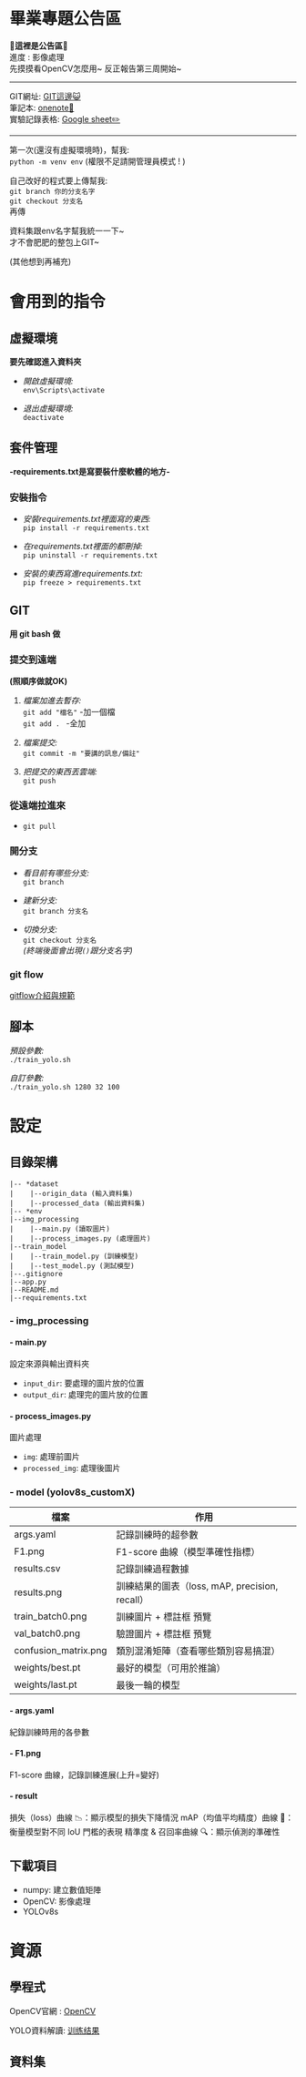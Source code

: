 # 畢業專題公告區

**🎉這裡是公告區🎉**   
進度 : 影像處理  
先摸摸看OpenCV怎麼用~ 反正報告第三周開始~

----------

GIT網址: [GIT這邊😺](https://github.com/YuXuan20040221/GDpj)  
筆記本: [onenote📒](https://1drv.ms/o/c/12296dadc52ae07c/ElysFhkG1M9On5YW2SsNj_EB2Z-11IqTPEMgS-L8gNm2CQ?e=WKIdJp)  
實驗記錄表格: [Google sheet✏️](https://docs.google.com/spreadsheets/d/1NRx1Qe7GxQ4leoN1b7u8ACHFELsfheebKNrmKK1_b4c/edit?usp=sharing)

--------------

第一次(還沒有虛擬環境時)，幫我:  
`python -m venv env`
(權限不足請開管理員模式 ! )

自己改好的程式要上傳幫我:  
`git branch 你的分支名字`  
`git checkout 分支名`  
再傳

資料集跟env名字幫我統一一下~  
才不會肥肥的整包上GIT~

(其他想到再補充)

# 會用到的指令

## 虛擬環境
**要先確認進入資料夾**

- *開啟虛擬環境:*  
```env\Scripts\activate```

- *退出虛擬環境:*  
```deactivate```

## 套件管理
**-requirements.txt是寫要裝什麼軟體的地方-**
### 安裝指令
- *安裝requirements.txt裡面寫的東西:*  
```pip install -r requirements.txt```

- *在requirements.txt裡面的都刪掉:*  
```pip uninstall -r requirements.txt``` 

- *安裝的東西寫進requirements.txt:*  
```pip freeze > requirements.txt```  

## GIT
**用 git bash 做**
### 提交到遠端
**(照順序做就OK)**
1. *檔案加進去暫存:*  
    ```git add "檔名"``` -加一個檔  
    ```git add . ``` -全加

2. *檔案提交:*  
    ```git commit -m "要講的訊息/備註"```

3. *把提交的東西丟雲端:*  
    ```git push```

### 從遠端拉進來
- ```git pull```

### 開分支
- *看目前有哪些分支:*  
    ```git branch```

- *建新分支:*  
    ```git branch 分支名```

- *切換分支:*  
    ```git checkout 分支名```  
    *(終端後面會出現`()`跟分支名字)*

### git flow
[gitflow介紹與規範](https://www.cnblogs.com/kevin-ying/p/14329768.html)

## 腳本
*預設參數:*  
`./train_yolo.sh`


*自訂參數:*  
`./train_yolo.sh 1280 32 100`

# 設定

## 目錄架構
```
|-- *dataset
|    |--origin_data (輸入資料集)  
|    |--processed_data (輸出資料集)   
|-- *env
|--img_processing  
|    |--main.py (讀取圖片)  
|    |--process_images.py (處理圖片)  
|--train_model
|    |--train_model.py (訓練模型)
|    |--test_model.py (測試模型)
|--.gitignore  
|--app.py  
|--README.md  
|--requirements.txt  
```
### - img_processing
#### - main.py
設定來源與輸出資料夾
- `input_dir`: 要處理的圖片放的位置
- `output_dir`: 處理完的圖片放的位置
#### - process_images.py
圖片處理
- `img`: 處理前圖片
- `processed_img`: 處理後圖片

### - model (yolov8s_customX)

|檔案|作用|
|----|----|
|args.yaml|記錄訓練時的超參數|
|F1.png	|F1-score 曲線（模型準確性指標）|
|results.csv|記錄訓練過程數據|
|results.png|訓練結果的圖表（loss, mAP, precision, recall）|
|train_batch0.png|訓練圖片 + 標註框 預覽|
|val_batch0.png	|驗證圖片 + 標註框 預覽|
|confusion_matrix.png|	類別混淆矩陣（查看哪些類別容易搞混）|
|weights/best.pt|最好的模型（可用於推論）|
|weights/last.pt|最後一輪的模型|
#### - args.yaml
紀錄訓練時用的各參數
#### - F1.png
F1-score 曲線，記錄訓練進展(上升=變好)
#### - result
損失（loss）曲線 📉：顯示模型的損失下降情況
mAP（均值平均精度）曲線 🎯：衡量模型對不同 IoU 門檻的表現
精準度 & 召回率曲線 🔍：顯示偵測的準確性

## 下載項目
- numpy: 建立數值矩陣
- OpenCV: 影像處理
- YOLOv8s

# 資源

## 學程式

OpenCV官網 : 
[OpenCV](https://docs.opencv.org/4.x/)

YOLO資料解讀:
[训练结果](https://blog.csdn.net/matt45m/article/details/135620472)

## 資料集
